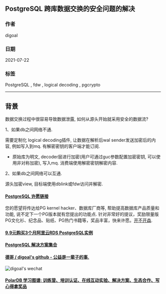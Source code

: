 ## PostgreSQL 跨库数据交换的安全问题的解决  
  
### 作者  
digoal  
  
### 日期  
2021-07-22  
  
### 标签  
PostgreSQL , fdw , logical decoding , pgcrypto   
  
----  
  
## 背景  
  
数据交换过程中很容易导致数据泄露, 如何从源头开始就采用安全的数据流?  
  
1、如果db之间网络不通.   
  
需要定制化 logical decoding插件, 让数据在解析后wal sender发送加密后的内容, 例如写入到mq. 有解密密钥的客户端才能订阅.   
- 原始库为明文, decoder层进行加密(用户可通过guc参数配置加密密钥, 可以使用非对称加密), 写入mq. 消费端使用解密密钥解密内容.   
  
2、如果db之间网络可以互通.   
  
源头加密view, 目标端使用dblink或fdw访问并解密.   
  
  
  
#### [PostgreSQL 许愿链接](https://github.com/digoal/blog/issues/76 "269ac3d1c492e938c0191101c7238216")
您的愿望将传达给PG kernel hacker、数据库厂商等, 帮助提高数据库产品质量和功能, 说不定下一个PG版本就有您提出的功能点. 针对非常好的提议，奖励限量版PG文化衫、纪念品、贴纸、PG热门书籍等，奖品丰富，快来许愿。[开不开森](https://github.com/digoal/blog/issues/76 "269ac3d1c492e938c0191101c7238216").  
  
  
#### [9.9元购买3个月阿里云RDS PostgreSQL实例](https://www.aliyun.com/database/postgresqlactivity "57258f76c37864c6e6d23383d05714ea")
  
  
#### [PostgreSQL 解决方案集合](https://yq.aliyun.com/topic/118 "40cff096e9ed7122c512b35d8561d9c8")
  
  
#### [德哥 / digoal's github - 公益是一辈子的事.](https://github.com/digoal/blog/blob/master/README.md "22709685feb7cab07d30f30387f0a9ae")
  
  
![digoal's wechat](../pic/digoal_weixin.jpg "f7ad92eeba24523fd47a6e1a0e691b59")
  
  
#### [PolarDB 学习图谱: 训练营、培训认证、在线互动实验、解决方案、生态合作、写心得拿奖品](https://www.aliyun.com/database/openpolardb/activity "8642f60e04ed0c814bf9cb9677976bd4")
  
